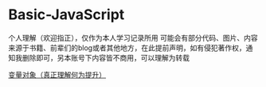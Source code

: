 # Basic-JavaScript
个人理解（欢迎指正），仅作为本人学习记录所用
可能会有部分代码、图片、内容来源于书籍、前辈们的blog或者其他地方，在此提前声明，如有侵犯著作权，通知我删除即可，另本账号下内容皆不商用，可以理解为转载

[变量对象（真正理解何为提升）](https://github.com/amandakelake/Basic-JavaScript/issues/7)
